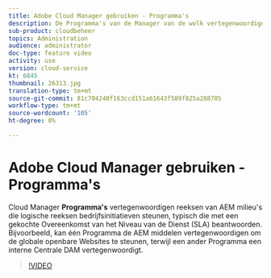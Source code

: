 ```yaml
---
title: Adobe Cloud Manager gebruiken - Programma's
description: De Programma's van de Manager van de wolk vertegenwoordigen reeksen AEM milieu's ondersteunend logische reeksen bedrijfsinitiatieven, typisch die aan een gekochte Overeenkomst van het Niveau van de Dienst (SLA) beantwoorden. Bijvoorbeeld, kan één Programma de AEM middelen vertegenwoordigen om de globale openbare Websites te steunen, terwijl een ander Programma een interne Centrale DAM vertegenwoordigt.
sub-product: cloudbeheer
topics: Administration
audience: administrator
doc-type: feature video
activity: use
version: cloud-service
kt: 6845
thumbnail: 26313.jpg
translation-type: tm+mt
source-git-commit: 81c704240f163ccd151a61643f589f825a288705
workflow-type: tm+mt
source-wordcount: '105'
ht-degree: 0%

---
```



# Adobe Cloud Manager gebruiken - Programma&#39;s

Cloud Manager **Programma&#39;s** vertegenwoordigen reeksen van AEM milieu&#39;s die logische reeksen bedrijfsinitiatieven steunen, typisch die met een gekochte Overeenkomst van het Niveau van de Dienst (SLA) beantwoorden. Bijvoorbeeld, kan één Programma de AEM middelen vertegenwoordigen om de globale openbare Websites te steunen, terwijl een ander Programma een interne Centrale DAM vertegenwoordigt.

>[!VIDEO](https://video.tv.adobe.com/v/26313/?quality=12&learn=on&hidetitle=true)
